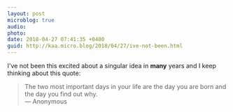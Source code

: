 ```yaml
---
layout: post
microblog: true
audio: 
photo: 
date: 2018-04-27 07:41:35 +0400
guid: http://kaa.micro.blog/2018/04/27/ive-not-been.html
---
```

I've not been this excited about a singular idea in **many** years and I keep thinking about this quote:
> The two most important days in your life are the day you are born and the day you find out why.  
— Anonymous
